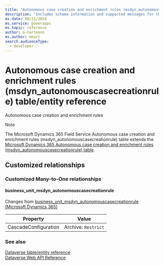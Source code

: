 ```yaml
---
title: "Autonomous case creation and enrichment rules (msdyn_autonomouscasecreationrule) table/entity reference (Microsoft Dynamics 365 Field Service)"
description: "Includes schema information and supported messages for the Autonomous case creation and enrichment rules (msdyn_autonomouscasecreationrule) table/entity with Microsoft Dynamics 365 Field Service."
ms.date: 08/21/2024
ms.service: powerapps
ms.topic: reference
author: m-hartmann
ms.author: mhart
search.audienceType: 
  - developer
---
```


# Autonomous case creation and enrichment rules (msdyn_autonomouscasecreationrule) table/entity reference

Autonomous case creation and enrichment rules

> [!NOTE]
> The Microsoft Dynamics 365 Field Service Autonomous case creation and enrichment rules (msdyn_autonomouscasecreationrule) table extends the [Microsoft Dynamics 365 Autonomous case creation and enrichment rules (msdyn_autonomouscasecreationrule) table](/dynamics365/developer/entities//msdyn_autonomouscasecreationrule).




## Customized relationships

### Customized Many-to-One relationships

#### <a name="BKMK_business_unit_msdyn_autonomouscasecreationrule"></a> business_unit_msdyn_autonomouscasecreationrule

Changes from [business_unit_msdyn_autonomouscasecreationrule (Microsoft Dynamics 365)](/dynamics365/developer/entities//msdyn_autonomouscasecreationrule#BKMK_business_unit_msdyn_autonomouscasecreationrule)

|Property|Value|
|---|---|
|CascadeConfiguration|Archive: `Restrict`|


### See also

[Dataverse table/entity reference](../about-entity-reference.md)  
[Dataverse Web API Reference](/power-apps/developer/data-platform/webapi/reference/about)   

